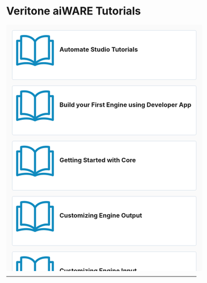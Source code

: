 <!-- markdownlint-disable no-inline-html no-trailing-spaces blanks-around-headings heading-increment no-multiple-blanks-->


<style>
     p, ul, ol, li { font-size: 18px !important;}

     .container{
        /* padding-right: 50px; */
        display: flex;
        flex-direction: column;
    }

    .section{
        display: flex;
        justify-content: center;
        /* align-items: center; */
        flex-direction: row;
        flex-wrap: wrap;
        width: 100%;
        max-height: 640px;
        overflow-y: scroll;
    }
    .image-or-video{
        display: flex;
        justify-content: center;
        align-items: center;
        min-width: 500px;
        height: 350px;
        background: #FAFAFA;

    }
    .card{
        display: flex;
        margin: 7.5px;
        /* justify-content: space-between; */
        min-width: 333px;
        border: 0.5px solid #D5DFE9;
        background: #FFFFFF;
        padding: 10px;
        height: 110px;
        border-radius: 4px;
        text-decoration: none;
        flex: 3;
    }
    .card:hover{
        background: #F9FCFF;
        border: 0.5px solid #118BBF;
        box-shadow: 0px 0px 10px rgba(0, 0, 0, 0.15);
        cursor: pointer;
    }
    .icon{
        display: flex;
        justify-content: center;
        align-items: center;
        min-width: 60px;
        height: 90px;
    }
    .card-content h3{
        padding: 0;
        margin: 0;
    }
    .card-content div{
        color: #5C6269;
        font-size: 12px;
    }
    .card-content{
        display: flex;
        flex-direction: column;
        height: 90px;
        justify-content: space-between;
        padding: 15px 0px 25px 15px;
    }
    .card-container{
        align-items: center;
        background: #FAFAFA;
        /* padding: 20px; */
        padding: 7.5px;
        border-radius: 4px;
        max-width: 695px;
    }
    .info-text{
        padding-right:30px;
        /* padding-top:10px;  */
        flex: 6;
        min-width: 350px
    }
</style>
<style>
th { text-align:left; }
</style>

 # Veritone aiWARE Tutorials

<div class="container">

<div class="section card-container">

<a class="card" href="/#/automate-studio/tutorials/README">
<div class="icon">

![tutorial](./tutorial.svg)
</div>
<div class="card-content">
<h3 style="margin-top:15px">Automate Studio Tutorials</h3>
</div>
</a>
     
<a class="card" href="/#/automate-studio/tutorials/README">
<div class="icon">     

![tutorial](./tutorial.svg)
</div>
<div class="card-content">
<h3 style="margin-top:15px">Build your First Engine using Developer App</h3>
</div>
</a>     
     
<a class="card" href="/#/tutorials/pages/getting-started-with-core">
<div class="icon">

![tutorial](./tutorial.svg)
</div>
<div class="card-content">
<h3 style="margin-top:15px">Getting Started with Core</h3>
</div>
</a>

<a class="card" href="/#/tutorials/pages/customizing-engine-output">
<div class="icon">

![tutorial](./tutorial.svg)
</div>
<div class="card-content">
<h3 style="margin-top:15px">Customizing Engine Output</h3>
</div>
</a>


<a class="card" href="/#/tutorials/pages/customizing-engine-input">
<div class="icon">

![tutorial](./tutorial.svg)
</div>
<div class="card-content">
<h3 style="margin-top:15px">Customizing Engine Input</h3>
</div>
</a>


<a class="card" href="/#/tutorials/pages/polling">
<div class="icon">

![tutorial](./tutorial.svg)
</div>
<div class="card-content">
<h3 style="margin-top:15px">Polling</h3>
</div>
</a>

<a class="card" href="/#/tutorials/pages/install-aiware-on-local-environment">
<div class="icon">

![tutorial](./tutorial.svg)
</div>
<div class="card-content">
<h3 style="margin-top:15px">Install aiWARE on Local Environment</h3>
</div>
</a>

<a class="card" href="/#/tutorials/pages/install-aiware-on-cluster/">
<div class="icon">

![tutorial](./tutorial.svg)
</div>
<div class="card-content">
<h3 style="margin-top:15px">Install aiWARE on Cluster</h3>
</div>
</a>

<a class="card" href="/#/tutorials/pages/developer-app/">
<div class="icon">

![tutorial](./tutorial.svg)
</div>
<div class="card-content">
<h3 style="margin-top:15px">Developer App Guide</h3>
</div>
</a>

</div>

<hr>
